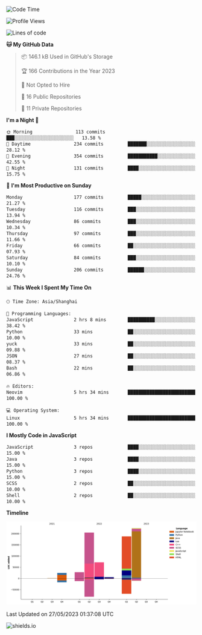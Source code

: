 <!--START_SECTION:waka-->
![Code Time](http://img.shields.io/badge/Code%20Time-283%20hrs%2011%20mins-blue)

![Profile Views](http://img.shields.io/badge/Profile%20Views-0-blue)

![Lines of code](https://img.shields.io/badge/From%20Hello%20World%20I%27ve%20Written-745.5%20thousand%20lines%20of%20code-blue)

**🐱 My GitHub Data** 

> 📦 146.1 kB Used in GitHub's Storage 
 > 
> 🏆 166 Contributions in the Year 2023
 > 
> 🚫 Not Opted to Hire
 > 
> 📜 16 Public Repositories 
 > 
> 🔑 11 Private Repositories 
 > 
**I'm a Night 🦉** 

```text
🌞 Morning                113 commits         ███░░░░░░░░░░░░░░░░░░░░░░   13.58 % 
🌆 Daytime                234 commits         ███████░░░░░░░░░░░░░░░░░░   28.12 % 
🌃 Evening                354 commits         ███████████░░░░░░░░░░░░░░   42.55 % 
🌙 Night                  131 commits         ████░░░░░░░░░░░░░░░░░░░░░   15.75 % 
```
📅 **I'm Most Productive on Sunday** 

```text
Monday                   177 commits         █████░░░░░░░░░░░░░░░░░░░░   21.27 % 
Tuesday                  116 commits         ███░░░░░░░░░░░░░░░░░░░░░░   13.94 % 
Wednesday                86 commits          ███░░░░░░░░░░░░░░░░░░░░░░   10.34 % 
Thursday                 97 commits          ███░░░░░░░░░░░░░░░░░░░░░░   11.66 % 
Friday                   66 commits          ██░░░░░░░░░░░░░░░░░░░░░░░   07.93 % 
Saturday                 84 commits          ███░░░░░░░░░░░░░░░░░░░░░░   10.10 % 
Sunday                   206 commits         ██████░░░░░░░░░░░░░░░░░░░   24.76 % 
```


📊 **This Week I Spent My Time On** 

```text
🕑︎ Time Zone: Asia/Shanghai

💬 Programming Languages: 
JavaScript               2 hrs 8 mins        ██████████░░░░░░░░░░░░░░░   38.42 % 
Python                   33 mins             ██░░░░░░░░░░░░░░░░░░░░░░░   10.00 % 
yuck                     33 mins             ██░░░░░░░░░░░░░░░░░░░░░░░   09.88 % 
JSON                     27 mins             ██░░░░░░░░░░░░░░░░░░░░░░░   08.37 % 
Bash                     22 mins             ██░░░░░░░░░░░░░░░░░░░░░░░   06.86 % 

🔥 Editors: 
Neovim                   5 hrs 34 mins       █████████████████████████   100.00 % 

💻 Operating System: 
Linux                    5 hrs 34 mins       █████████████████████████   100.00 % 
```

**I Mostly Code in JavaScript** 

```text
JavaScript               3 repos             ████░░░░░░░░░░░░░░░░░░░░░   15.00 % 
Java                     3 repos             ████░░░░░░░░░░░░░░░░░░░░░   15.00 % 
Python                   3 repos             ████░░░░░░░░░░░░░░░░░░░░░   15.00 % 
SCSS                     2 repos             ██░░░░░░░░░░░░░░░░░░░░░░░   10.00 % 
Shell                    2 repos             ██░░░░░░░░░░░░░░░░░░░░░░░   10.00 % 
```



**Timeline**

![Lines of Code chart](https://raw.githubusercontent.com/kopp4/kopp4/main/assets/bar_graph.png)


 Last Updated on 27/05/2023 01:37:08 UTC
<!--END_SECTION:waka-->
![shields.io](https://img.shields.io/github/commit-activity/w/kopp4/kopp4?color=g&label=abusing%20bot&style=flat-square)
